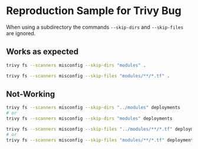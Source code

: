 # Reproduction Sample for Trivy Bug

When using a subdirectory the commands `--skip-dirs` and `--skip-files` are ignored.

## Works as expected

``` sh
trivy fs --scanners misconfig --skip-dirs "modules" .
```

``` sh
trivy fs --scanners misconfig --skip-files "modules/**/*.tf" .
```

## Not-Working

``` sh
trivy fs --scanners misconfig --skip-dirs "../modules" deployments
# or
trivy fs --scanners misconfig --skip-dirs "modules" deployments
```

```sh
trivy fs --scanners misconfig --skip-files "../modules/**/*.tf" deployments
# or
trivy fs --scanners misconfig --skip-files "modules/**/*.tf" deployments
```

